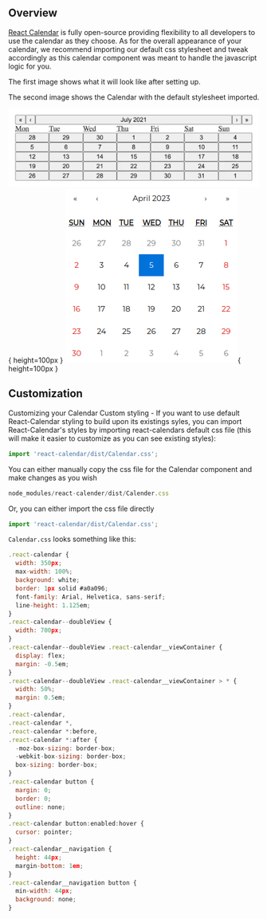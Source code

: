 <link rel="stylesheet" href="../../stylesheets/extra.css" />

## Overview
[React Calendar](https://www.npmjs.com/package/react-calendar) is fully open-source providing flexibility to all developers to use the calendar as they choose. As for the overall appearance of your calendar, we recommend importing our default css stylesheet and tweak accordingly as this calendar component was meant to handle the javascript logic for you.

The first image shows what it will look like after setting up.

The second image shows the Calendar with the default stylesheet imported.


  ![No styles](../images/before-styles.png){ height=100px }
  ![Imported stylesheet](../images/after-styles.png){ height=100px }

## Customization
Customizing your Calendar
Custom styling - If you want to use default React-Calendar styling to build upon its existings syles, you can import React-Calendar's styles by importing react-calendars default css file (this will make it easier to customize as you can see existing styles):
```js
import 'react-calendar/dist/Calendar.css';
```

You can either manually copy the css file for the Calendar component and make changes as you wish
```js
node_modules/react-calender/dist/Calender.css
```
Or, you can either import the css file directly

```js
import 'react-calendar/dist/Calendar.css';
```

`Calendar.css` looks something like this:
```js 
.react-calendar {
  width: 350px;
  max-width: 100%;
  background: white;
  border: 1px solid #a0a096;
  font-family: Arial, Helvetica, sans-serif;
  line-height: 1.125em;
}
.react-calendar--doubleView {
  width: 700px;
}
.react-calendar--doubleView .react-calendar__viewContainer {
  display: flex;
  margin: -0.5em;
}
.react-calendar--doubleView .react-calendar__viewContainer > * {
  width: 50%;
  margin: 0.5em;
}
.react-calendar,
.react-calendar *,
.react-calendar *:before,
.react-calendar *:after {
  -moz-box-sizing: border-box;
  -webkit-box-sizing: border-box;
  box-sizing: border-box;
}
.react-calendar button {
  margin: 0;
  border: 0;
  outline: none;
}
.react-calendar button:enabled:hover {
  cursor: pointer;
}
.react-calendar__navigation {
  height: 44px;
  margin-bottom: 1em;
}
.react-calendar__navigation button {
  min-width: 44px;
  background: none;
}
```